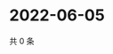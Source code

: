 # 2022-06-05

共 0 条

<!-- BEGIN WEIBO -->
<!-- 最后更新时间 Sun Jun 05 2022 06:14:05 GMT+0800 (China Standard Time) -->

<!-- END WEIBO -->
